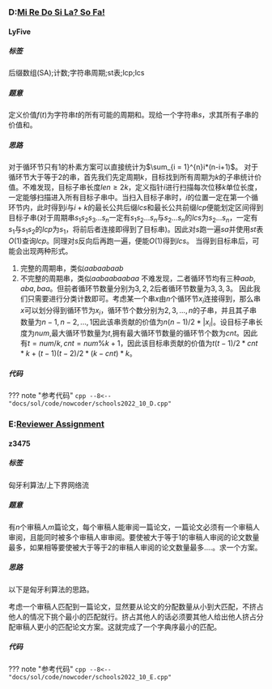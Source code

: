 ### D:[Mi Re Do Si La? So Fa!](https://ac.nowcoder.com/acm/contest/33195/D)

#### LyFive

##### 标签
后缀数组(SA);计数;字符串周期;st表;lcp;lcs

##### 题意
定义价值$f(t)$为字符串$t$的所有可能的周期和。现给一个字符串$s$，求其所有子串的价值和。

##### 思路
对于循环节只有1的朴素方案可以直接统计为$\sum_{i = 1}^{n}i*(n-i+1)$。
对于循环节大于等于2的串，首先我们先定周期$k$，目标找到所有周期为$k$的子串统计价值。不难发现，目标子串长度$len \geq 2k$，定义指针$i$进行扫描每次位移$k$单位长度，一定能够扫描进入所有目标子串中。当扫入目标子串时，$i$的位置一定在第一个循环节内，此时得到$i$与$i+k$的最长公共后缀$lcs$和最长公共前缀$lcp$便能划定区间得到目标子串(对于周期串$s_1s_2s_3...s_n$一定有$s_1s_2...s_n$与$s_2...s_n$的$lcs$为$s_2...s_n$，一定有$s_1$与$s_1s_2$的$lcp$为$s_1$，将前后者连接即得到了目标串)。因此对$s$跑一遍$sa$并使用$st$表$O(1)$查询$lcp$。同理对$s$反向后再跑一遍，便能$O(1)$得到$lcs$。
当得到目标串后，可能会出现两种形式。
1. 完整的周期串，类似$aabaabaab$
2. 不完整的周期串，类似$aabaabaabaa$
不难发现，二者循环节均有三种$aab,aba,baa$。但前者循环节数量分别为$3,2,2$后者循环节数量为$3,3,3$。
因此我们只需要进行分类计数即可。考虑某一个串$x$由$n$个循环节$x_i$连接得到，那么串$x$可以划分得到循环节为$x_i$，循环节个数分别为$2,3,...,n$的子串，并且其子串数量为$n-1,n-2,...,1$因此该串贡献的价值为$n(n-1)/2*|x_i|$。设目标子串长度为$num$,最大循环节数量为$t$,拥有最大循环节数量的循环节个数为$cnt$。因此有$t=num/k,cnt = num \% k + 1$，因此该目标串贡献的价值为$t(t-1)/2*cnt*k+(t-1)(t-2)/2*(k-cnt)*k$。

##### 代码

??? note "参考代码"
    ```cpp
    --8<-- "docs/sol/code/nowcoder/schools2022_10_D.cpp"
    ```

### E:[Reviewer Assignment](https://ac.nowcoder.com/acm/contest/33195/E)

#### z3475

##### 标签

匈牙利算法/上下界网络流

##### 题意

有$n$个审稿人$m$篇论文，每个审稿人能审阅一篇论文，一篇论文必须有一个审稿人审阅，且能同时被多个审稿人审审阅。要使被大于等于1的审稿人审阅的论文数量最多，如果相等要使被大于等于2的审稿人审阅的论文数量最多....。求一个方案。

##### 思路

以下是匈牙利算法的思路。

考虑一个审稿人匹配到一篇论文，显然要从论文的分配数量从小到大匹配，不挤占他人的情况下挑个最小的匹配就行。挤占其他人的话必须要其他人给出他人挤占分配审稿人更小的匹配论文方案。这就完成了一个字典序最小的匹配。

##### 代码

??? note "参考代码"
    ```cpp
    --8<-- "docs/sol/code/nowcoder/schools2022_10_E.cpp"
    ```